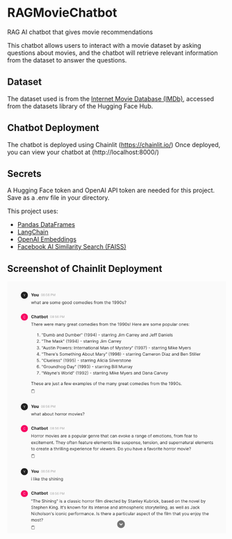 # RAGMovieChatbot
 RAG AI chatbot that gives movie recommendations

 This chatbot allows users to interact with a movie dataset by asking questions about movies, and the chatbot will retrieve relevant information from the dataset to answer the questions.

## Dataset
 The dataset used is from the [Internet Movie Database (IMDb)](https://huggingface.co/datasets/ShubhamChoksi/IMDB_Movies), accessed from the datasets library of the Hugging Face Hub.

## Chatbot Deployment
  The chatbot is deployed using Chainlit (https://chainlit.io/)
  Once deployed, you can view your chatbot at (http://localhost:8000/)

## Secrets
  A Hugging Face token and OpenAI API token are needed for this project. Save as a .env file in your directory.

This project uses:

- [Pandas DataFrames](https://pandas.pydata.org/docs/reference/io.html)
- [LangChain](https://python.langchain.com/v0.2/docs/introduction/)
- [OpenAI Embeddings](https://python.langchain.com/v0.1/docs/integrations/text_embedding/openai/)
- [Facebook AI Similarity Search (FAISS)](https://python.langchain.com/v0.1/docs/integrations/vectorstores/faiss/)

## Screenshot of Chainlit Deployment
![Screenshot](https://github.com/audsinthecity/RAGMovieChatbot/blob/master/AIChatbot.png)
